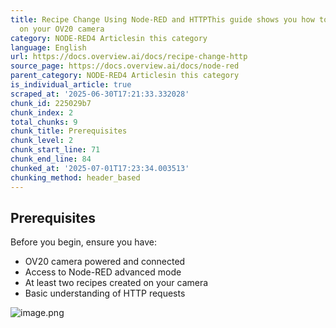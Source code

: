```yaml
---
title: Recipe Change Using Node-RED and HTTPThis guide shows you how to change recipes
  on your OV20 camera
category: NODE-RED4 Articlesin this category
language: English
url: https://docs.overview.ai/docs/recipe-change-http
source_page: https://docs.overview.ai/docs/node-red
parent_category: NODE-RED4 Articlesin this category
is_individual_article: true
scraped_at: '2025-06-30T17:21:33.332028'
chunk_id: 225029b7
chunk_index: 2
total_chunks: 9
chunk_title: Prerequisites
chunk_level: 2
chunk_start_line: 71
chunk_end_line: 84
chunked_at: '2025-07-01T17:23:34.003513'
chunking_method: header_based
---
```


## Prerequisites

Before you begin, ensure you have:

  * OV20 camera powered and connected
  * Access to Node-RED advanced mode
  * At least two recipes created on your camera
  * Basic understanding of HTTP requests



![image.png](https://cdn.document360.io/863daf20-40fe-49e9-9c91-e3c6cfba55d1/Images/Documentation/image%28182%29.png)
